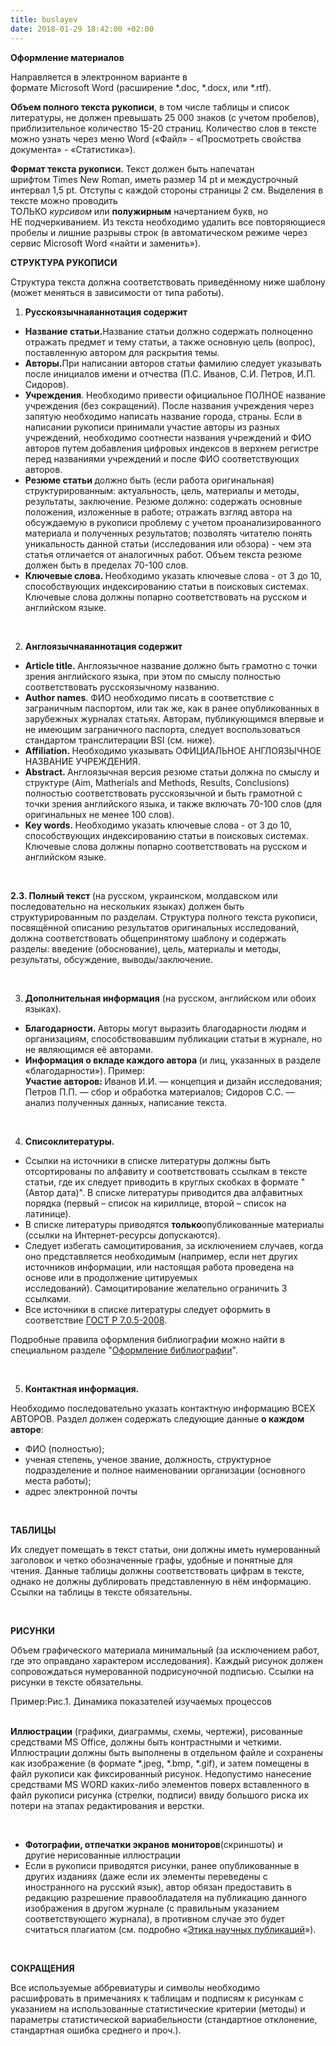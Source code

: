 ```yaml
---
title: buslayev
date: 2018-01-29 18:42:00 +02:00
---
```



<p><strong></strong></p>
<p><strong>Оформление материалов</strong></p>
<p>Направляется в электронном варианте в формате&nbsp;Microsoft&nbsp;Word&nbsp;(расширение *.doc, *.docx, или *.rtf).</p>
<p><strong>Объем полного текста рукописи</strong>, в том числе таблицы и список литературы, не должен превышать 25 000 знаков (с учетом пробелов), приблизительное количество 15-20 страниц. Количество слов в тексте можно узнать через меню&nbsp;Word&nbsp;(&laquo;Файл&raquo; - &laquo;Просмотреть свойства документа&raquo; - &laquo;Статистика&raquo;).</p>
<p><strong>Формат текста рукописи.&nbsp;</strong>Текст должен быть напечатан шрифтом&nbsp;Times&nbsp;New&nbsp;Roman, иметь размер 14&nbsp;pt&nbsp;и междустрочный интервал 1,5&nbsp;pt. Отступы с каждой стороны страницы 2&nbsp;см. Выделения в тексте можно проводить ТОЛЬКО&nbsp;<em>курсивом</em>&nbsp;или&nbsp;<strong>полужирным</strong>&nbsp;начертанием букв, но НЕ&nbsp;подчеркиванием. Из текста необходимо удалить все повторяющиеся пробелы и лишние разрывы строк (в автоматическом режиме через сервис&nbsp;Microsoft&nbsp;Word&nbsp;&laquo;найти и заменить&raquo;).</p>
<p><strong>СТРУКТУРА РУКОПИСИ</strong></p>
<p>Структура текста должна соответствовать приведённому ниже шаблону (может меняться в зависимости от типа работы).</p>
<ol>
<li><strong>Русскоязычная</strong><strong>аннотация&nbsp;содержит</strong></li>
</ol>
<ul>
<li><strong>Название статьи.</strong>Название статьи должно содержать полноценно отражать предмет и тему статьи, а также основную цель (вопрос), поставленную автором для раскрытия темы.</li>
<li><strong>Авторы.</strong>При написании авторов статьи фамилию следует указывать после инициалов имени и отчества (П.С. Иванов,&nbsp;С.И. Петров,&nbsp;И.П. Сидоров).</li>
<li><strong>Учреждения</strong>. Необходимо привести официальное ПОЛНОЕ название учреждения (без сокращений). После названия учреждения через запятую необходимо написать название города, страны. Если в написании рукописи принимали участие авторы из разных учреждений, необходимо соотнести названия учреждений и ФИО авторов путем добавления цифровых индексов в верхнем регистре перед названиями учреждений и после ФИО соответствующих авторов.</li>
<li><strong>Резюме статьи&nbsp;</strong>должно быть (если работа оригинальная) структурированным: актуальность, цель, материалы и методы, результаты, заключение. Резюме должно: содержать основные положения, изложенные в работе; отражать взгляд автора на обсуждаемую в рукописи проблему с учетом проанализированного материала и полученных результатов; позволять читателю понять уникальность данной статьи (исследования или обзора) - чем эта статья отличается от аналогичных работ. Объем текста резюме должен быть в пределах 70-100 слов.</li>
<li><strong>Ключевые слова.&nbsp;</strong>Необходимо указать ключевые слова - от 3 до 10, способствующих индексированию статьи в поисковых системах. Ключевые слова должны попарно соответствовать на русском и английском языке.</li>
</ul>
<p>&nbsp;</p>
<ol start="2">
<li><strong>Англоязычная</strong><strong>аннотация&nbsp;содержит</strong></li>
</ol>
<ul>
<li><strong>Article&nbsp;title.&nbsp;</strong>Англоязычное название должно быть грамотно с точки зрения английского языка, при этом по смыслу полностью соответствовать русскоязычному названию.</li>
<li><strong>Author&nbsp;names</strong>. ФИО необходимо писать в соответствие с заграничным паспортом, или так же, как в ранее опубликованных в зарубежных журналах статьях. Авторам, публикующимся впервые и не имеющим заграничного паспорта, следует воспользоваться стандартом транслитерации&nbsp;BSI&nbsp;(см. ниже).</li>
<li><strong>Affiliation.&nbsp;</strong>Необходимо указывать ОФИЦИАЛЬНОЕ АНГЛОЯЗЫЧНОЕ НАЗВАНИЕ УЧРЕЖДЕНИЯ.</li>
<li><strong>Abstract.&nbsp;</strong>Англоязычная версия резюме статьи должна по смыслу и структуре (Aim,&nbsp;Matherials&nbsp;and&nbsp;Methods,&nbsp;Results,&nbsp;Conclusions) полностью соответствовать русскоязычной и быть грамотной с точки зрения английского языка, и также включать 70-100 слов (для оригинальных не менее 100 слов).</li>
<li><strong>Key&nbsp;words.&nbsp;</strong>Необходимо указать ключевые слова - от 3 до 10, способствующих индексированию статьи в поисковых системах. Ключевые слова должны попарно соответствовать на русском и английском языке.</li>
</ul>
<p>&nbsp;</p>
<p><strong>2.3. Полный текст&nbsp;</strong>(на русском, украинском, молдавском или последовательно на нескольких языках) должен быть структурированным по разделам. Структура полного текста рукописи, посвящённой описанию результатов оригинальных исследований, должна соответствовать общепринятому шаблону и содержать разделы: введение (обоснование), цель, материалы и методы, результаты, обсуждение, выводы/заключение.</p>
<p>&nbsp;</p>
<ol start="3">
<li><strong>Дополнительная информация</strong>&nbsp;(на русском, английском или обоих языках).</li>
</ol>
<ul>
<li><strong>Благодарности.&nbsp;</strong>Авторы могут выразить благодарности людям и организациям, способствовавшим публикации статьи в журнале, но не являющимся её авторами.</li>
<li><strong>Информация о вкладе каждого автора&nbsp;</strong>(и лиц, указанных в разделе &laquo;благодарности&raquo;). Пример:<br /> <strong>Участие авторов:&nbsp;</strong>Иванов&nbsp;И.И. &mdash; концепция и дизайн исследования; Петров&nbsp;П.П. &mdash; сбор и обработка материалов; Сидоров&nbsp;С.С. &mdash; анализ полученных данных, написание текста.</li>
</ul>
<p>&nbsp;</p>
<ol start="4">
<li><strong>Список</strong><strong>литературы.</strong>&nbsp;</li>
</ol>
<ul>
<li>Ссылки на источники в списке литературы должны быть отсортированы по алфавиту и соответствовать ссылкам в тексте статьи, где их следует приводить в круглых скобках в формате "(Автор дата)". В списке литературы приводится два алфавитных порядка (первый &ndash; список на кириллице, второй &ndash; список на латинице).</li>
<li>В списке литературы приводятся&nbsp;<strong>только</strong>опубликованные материалы (ссылки на Интернет-ресурсы допускаются).</li>
<li>Следует избегать&nbsp;самоцитирования, за исключением случаев, когда оно представляется необходимым (например, если нет других источников информации, или настоящая работа проведена на основе или в продолжение цитируемых исследований).&nbsp;Самоцитирование&nbsp;желательно ограничить 3 ссылками.</li>
<li>Все источники в списке литературы следует оформить в соответствие&nbsp;<a href="http://www.ifap.ru/library/gost/7052008.pdf">ГОСТ Р 7.0.5-2008</a>.</li>
</ul>
<p>Подробные правила оформления библиографии можно найти в специальном разделе&nbsp;"<a href="http://journals.rudn.ru/index.php/index/pages/view/References_guidelines_RLaF">Оформление библиографии</a>".</p>
<p>&nbsp;</p>
<ol start="5">
<li><strong>Контактная информация.</strong></li>
</ol>
<p>Необходимо последовательно указать контактную информацию ВСЕХ АВТОРОВ. Раздел должен содержать следующие данные&nbsp;<strong>о каждом авторе</strong>:</p>
<ul>
<li>ФИО (полностью);</li>
<li>ученая степень, ученое звание, должность, структурное подразделение и полное наименовании организации (основного места работы);</li>
<li>адрес электронной почты</li>
</ul>
<p>&nbsp;</p>
<p><strong>ТАБЛИЦЫ</strong></p>
<p>Их следует помещать в текст статьи, они должны иметь нумерованный заголовок и четко обозначенные графы, удобные и понятные для чтения. Данные таблицы должны соответствовать цифрам в тексте, однако не должны дублировать представленную в нём информацию. Ссылки на таблицы в тексте обязательны.</p>
<p>&nbsp;</p>
<p><strong>РИСУНКИ</strong></p>
<p>Объем графического материала минимальный (за исключением работ, где это оправдано характером исследования). Каждый рисунок должен сопровождаться нумерованной подрисуночной подписью. Ссылки на рисунки в тексте обязательны.</p>
<p>Пример:Рис.1. Динамика показателей изучаемых процессов<br /> <br /> </p>
<p><strong>Иллюстрации</strong>&nbsp;(графики, диаграммы, схемы, чертежи), рисованные средствами&nbsp;MS&nbsp;Office, должны быть контрастными и четкими. Иллюстрации должны быть выполнены в отдельном файле и сохранены как изображение (в формате *.jpeg, *.bmp, *.gif), и затем помещены в файл рукописи как фиксированный рисунок. Недопустимо нанесение средствами&nbsp;MS&nbsp;WORD&nbsp;каких-либо элементов поверх вставленного в файл рукописи рисунка (стрелки, подписи) ввиду большого риска их потери на этапах редактирования и верстки.</p>
<p>&nbsp;</p>
<ul>
<li><strong>Фотографии, отпечатки экранов мониторов</strong>(скриншоты) и другие&nbsp;нерисованные&nbsp;иллюстрации</li>
<li>Если в рукописи приводятся рисунки, ранее опубликованные в других изданиях (даже если их элементы переведены с иностранного на русский язык), автор обязан предоставить в редакцию разрешение правообладателя на публикацию данного изображения в другом журнале (с правильным указанием соответствующего журнала), в противном случае это будет считаться плагиатом (см. подробно &laquo;<a href="http://journals.rudn.ru/index.php/russian-foreign-languages/about/editorialPolicies#custom-1">Этика научных публикаций</a>&raquo;).</li>
</ul>
<p>&nbsp;</p>
<p><strong>СОКРАЩЕНИЯ</strong></p>
<p>Все используемые аббревиатуры и символы необходимо расшифровать в примечаниях к таблицам и подписям к рисункам с указанием на использованные статистические критерии (методы) и параметры статистической вариабельности (стандартное отклонение, стандартная ошибка среднего и проч.).&nbsp;</p>
<p>&nbsp;</p>